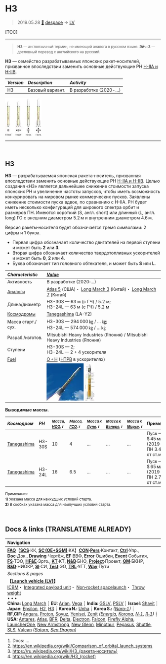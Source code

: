 # H3
> 2019.05.28 [🚀](../index/index.md) [despace](index.md) → [LV](lv.md)

[TOC]

---

> <small>**H3** — англоязычный термин, не имеющий аналога в русском языке. **Эйч‑3** — дословный перевод с английского на русский.</small>

**H3** — семейство разрабатываемых японских ракет‑носителей, призванное впоследствии заменить основные действующие РН [H-IIA и H-IIB](h2.md).

|*Version*|*Description*|*Activity*|
|:--|:--|:--|
|H3|Базовый вариант.|В разработке (2020 ‑ …)|

[![](f/lv/h/h3_family_thumb.webp)](f/lv/h/h3_family.jpg)



---

<p style="page-break-after:always"> </p>

## H3
**H3** — разрабатываемая японская ракета‑носитель, призванная впоследствии заменить основные действующие РН [H-IIA и H-IIB](h2.md). Целью создания «H3» является дальнейшее снижение стоимости запуска японских РН и увеличение частоты запусков, чтобы иметь возможность конкурировать на мировом рынке коммерческих пусков. Заявлены снижение стоимости пуска вдвое, по сравнению с H-IIA. РН будет иметь несколько конфигураций для широкого спектра орбит и размеров ПН. Имеются короткий (S, англ. short) или длинный (L, англ. long) ГО с внешним диаметром 5.2 м и внутренним диаметром 4.6 м.

Версия ракеты‑носителя будет обозначается тремя символами: 2 цифры и 1 буква.

   - Первая цифра обозначает количество двигателей на первой ступени и может быть **2** или **3**.
   - Вторая цифра обозначает количество твердотопливных ускорителей и может быть **0**, **2** или **4**.
   - Буква обозначает тип головного обтекателя, и может быть **S** или **L**.

|*Characteristic*|*[Value](si.md)*|
|:--|:--|
|Активность|В разработке (2020‑…)|
|[Аналоги](analogue.md)|[Atlas 5](atlas.md) (США)・ [Long March 3](long_march.md) (Китай)・ [Long March 7](long_march.md) (Китай)|
|Длина/диаметр|H3-30S — 63 м (с ГЧ) / 5.2 м;<br> H3-24L — 63 м (с ГЧ) / 5.2 м|
|[Космодромы](spaceport.md)|[Tanegashima](spaceport.md) (LA-Y2)|
|Масса старт./сух.|H3-30S — 294 000 ㎏ / … ㎏;<br> H3-24L — 574 000 ㎏ / … ㎏|
|Разраб./изготов.|Mitsubishi Heavy Industries (Япония) / Mitsubishi Heavy Industries (Япония)|
|Ступени|H3-30S — 2;<br> H3-24L — 2 + 4 ускорителя|
|[Fuel](fuel.md)|[O + H](o_plus.md) ([HTPB](htpb.md) в ускорителях)|
| |[![](f/lv/h/h3_main_thumb.webp)](f/lv/h/h3_main.jpg) [![](f/lv/h/h3_cut_view_thumb.webp)](f/lv/h/h3_cut_view.jpg)|

**Выводимые массы.**

|*Космодром*|*РН*|<small>*Масса,<br> [НОО](nnb.md), т*</small>|<small>*Масса,<br> [ГСО](nnb.md), т*</small>|<small>*Масса к<br> [Луне](moon.md), т*</small>|<small>*Масса к<br> [Венере](venus.md), т*</small>|<small>*Масса к<br> [Марсу](mars.md), т*</small>|*Примечания*|
|:--|:--|:--|:--|:--|:--|:--|:--|
|[Tanegashima](spaceport.md)|H3-30S|10|4|…|…|…|Пуск — $ 45 млн (2019 г);<br> ПН 3.40 % от ст.массы|
|[Tanegashima](spaceport.md)|H3-24L|16|6.5|…|…|…|Пуск — $ 65 млн (2019 г);<br> ПН 2.78 % от ст.массы|

<small>Примечания:<br> **1)** Указана масса для наихудших условий старта.<br> **2)** В скобках указана масса для наилучших условий старта.</small>



<p style="page-break-after:always"> </p>

## Docs & links (TRANSLATEME ALREADY)
|Navigation|
|:--|
|**[FAQ](faq.md)**【**[SCS](scs.md)**·КК, **[SC (OE+SGM)](sc.md)**·КА】**[CON](contact.md)·[Pers](person.md)**·Контакт, **[Ctrl](control.md)**·Упр., **[Doc](doc.md)**·Док., **[Drawing](drawing.md)**·Чертёж, **[EF](ef.md)**·ВВФ, **[Error](error.md)**·Ошибки, **[Event](event.md)**·События, **[FS](fs.md)**·ТЭО, **[HF&E](hfe.md)**·Эрго., **[KT](kt.md)**·КТ, **[N&B](nnb.md)**·БНО, **[Project](project.md)**·Проект, **[QM](qm.md)**·БКНР, **[R&D](rnd.md)**·НИОКР, **[SI](si.md)**·СИ, **[Test](test.md)**·ЭО, **[TRL](trl.md)**·УГТ, **[Way](way.md)**·Пути|
|*Sections & pages*|
|**【[Launch vehicle (LV)](lv.md)】**<br> [ICBM](icbm.md)・ [Integrated payload unit](lv.md)・ [Non‑rocket spacelaunch](nrs.md)・ [Throw weight](throw_weight.md)<br>• • •<br> **China:** [Long March](long_march.md) ┊ **EU:** [Arian](arian.md), [Vega](vega.md) ┊ **India:** [GSLV](gslv.md), [PSLV](pslv.md) ┊ **Israel:** [Shavit](shavit.md) ┊ **Japan:** [Epsilon](epsilon.md), [H2](h2.md), [H3](h3.md) ┊ **Korea N.:** [Unha](unha.md) ┊ **Korea S.:** *([Naro‑1](naro_1.md))* ┊ **RF,CIF:** [Angara](angara.md), [Proton](proton.md), [Soyuz](soyuz.md), [Yenisei](yenisei.md), [Zenit](zenit.md) *([Energia](energia.md), [Korona](korona.md), [N‑1](n_1.md), [R‑1](r_7.md))* ┊ **USA:** [Antares](antares.md), [Atlas](atlas.md), [BFR](bfr.md), [Delta](delta.md), [Electron](electron.md), [Falcon](falcon.md), [Firefly Alpha](firefly_alpha.md), [LauncherOne](launcherone.md), [New Armstrong](new_armstrong.md), [New Glenn](new_glenn.md), [Minotaur](minotaur.md), [Pegasus](pegasus.md), [Shuttle](shuttle.md), [SLS](sls.md), [Vulcan](vulcan.md) *([Saturn](saturn_lv.md), [Sea Dragon](sea_dragon.md))*|

   1. Docs: …
   1. <https://en.wikipedia.org/wiki/Comparison_of_orbital_launch_systems>
   1. <https://ru.wikipedia.org/wiki/H3_(ракета‑носитель)>
   1. <https://en.wikipedia.org/wiki/H3_(rocket)>

